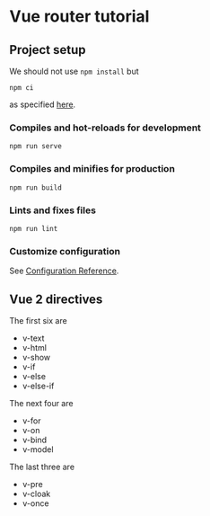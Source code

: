 # Vue router tutorial
## Project setup
We should not use `npm install` but
```
npm ci
```
as specified [here](https://stackoverflow.com/a/56254478).

### Compiles and hot-reloads for development
```
npm run serve
```

### Compiles and minifies for production
```
npm run build
```

### Lints and fixes files
```
npm run lint
```

### Customize configuration
See [Configuration Reference](https://cli.vuejs.org/config/).

## Vue 2 directives
The first six are
- v-text
- v-html
- v-show
- v-if
- v-else
- v-else-if

The next four are
- v-for
- v-on
- v-bind
- v-model

The last three are
- v-pre
- v-cloak
- v-once
